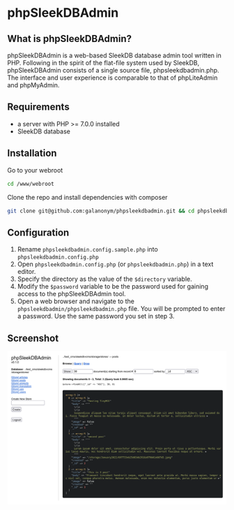 # phpSleekDBAdmin

## What is phpSleekDBAdmin?

phpSleekDBAdmin is a web-based SleekDB database admin tool written in PHP. Following in the spirit of the flat-file system used by SleekDB, phpSleekDBAdmin consists of a single source file, phpsleekdbadmin.php.  The interface and user experience is comparable to that of phpLiteAdmin and phpMyAdmin.

## Requirements

-   a server with PHP >= 7.0.0 installed
-   SleekDB database

## Installation

Go to your webroot
```bash
cd /www/webroot
```

Clone the repo and install dependencies with composer
```bash
git clone git@github.com:galanonym/phpsleekdbadmin.git && cd phpsleekdbadmin && composer install
```

## Configuration

1.  Rename `phpsleekdbadmin.config.sample.php` into `phpsleekdbadmin.config.php`
2.  Open `phpsleekdbadmin.config.php` (or `phpsleekdbadmin.php`) in
    a text editor.
3.  Specify the directory as the value of the `$directory` variable. 
4.  Modify the `$password` variable to be the password used for gaining access
    to the phpSleekDBAdmin tool.
5.  Open a web browser and navigate to the `phpsleekdbadmin/phpsleekdbadmin.php` file. You will be prompted to enter a password. Use the same password you set in step 3.

## Screenshot

![alt text](https://github.com/galanonym/phpsleekdbadmin/blob/main/screenshot.png?raw=true)
